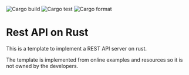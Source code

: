 ![Cargo build](https://github.com/RustStudio/rest_api/actions/workflows/build.yaml/badge.svg) ![Cargo test](https://github.com/RustStudio/rest_api/actions/workflows/test.yaml/badge.svg) ![Cargo format](https://github.com/RustStudio/rest_api/actions/workflows/format.yaml/badge.svg)

# Rest API on Rust

This is a template to implement a REST API server on rust.

The template is implemented from online examples and resources so it is not owned by the developers.
